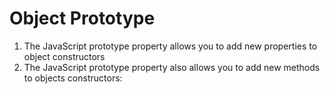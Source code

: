 # Object Prototype
1. The JavaScript prototype property allows you to add new properties to object constructors
2. The JavaScript prototype property also allows you to add new methods to objects constructors:
